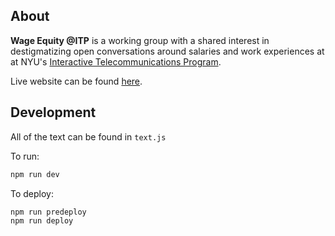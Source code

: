 ## About

**Wage Equity @ITP** is a working group with a shared interest in destigmatizing open conversations around salaries and work experiences at at NYU's [Interactive Telecommunications Program](itp.nyu.edu).

Live website can be found [here](https://we-itp.com/).

## Development
All of the text can be found in ```text.js```

To run:
```javascript
npm run dev
```

To deploy:
``` javascript
npm run predeploy
npm run deploy
```